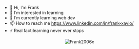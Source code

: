 - 👋 Hi, I’m Frank 
- 👀 I’m interested in learning 
- 🌱 I’m currently learning web dev
- 📫 How to reach me https://www.linkedin.com/in/frank-xavio/
- ⚡ Real fact:learning never ever stops 
<p align="center">
  <img src="https://komarev.com/ghpvc/?username=Frank2006x&label=Profile%20views&color=0e75b6&style=flat" alt="Frank2006x" /> 
  
</p>
<!---
Frank2006x/Frank2006x is a ✨ special ✨ repository because its `README.md` (this file) appears on your GitHub profile.
You can click the Preview link to take a look at your changes.
--->
